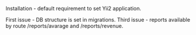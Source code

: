 Installation - default requirement to set Yii2 application.

First issue - DB structure is set in migrations.
Third issue - reports available by route /reports/avarage and /reports/revenue.

